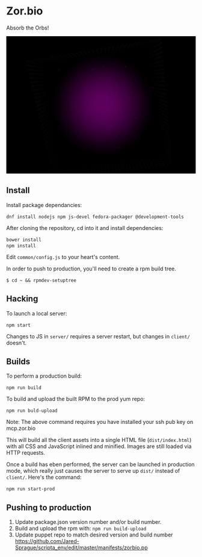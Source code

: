 # Zor.bio

Absorb the Orbs!

![Huge zorbio orb](./preview.png)

## Install

Install package dependancies:

    dnf install nodejs npm js-devel fedora-packager @development-tools

After cloning the repository, cd into it and install dependencies:

    bower install
    npm install

Edit `common/config.js` to your heart's content.

In order to push to production, you'll need to create a rpm build tree.

    $ cd ~ && rpmdev-setuptree

## Hacking

To launch a local server:

    npm start

Changes to JS in `server/` requires a server restart, but changes in `client/`
doesn't.

## Builds

To perform a production build:

    npm run build

To build and upload the built RPM to the prod yum repo:

    npm run buld-upload

Note: The above command requires you have installed your ssh pub key on mcp.zor.bio

This will build all the client assets into a single HTML file
(`dist/index.html`) with all CSS and JavaScript inlined and minified.  Images
are still loaded via HTTP requests.

Once a build has eben performed, the server can be launched in production mode,
which really just causes the server to serve up `dist/` instead of `client/`.
Here's the command:

    npm run start-prod

## Pushing to production

 1. Update package.json version number and/or build number.
 2. Build and upload the rpm with: `npm run build-upload`
 3. Update puppet repo to match desired version and build number https://github.com/Jared-Sprague/scripta_env/edit/master/manifests/zorbio.pp

